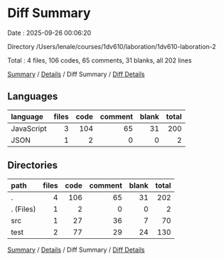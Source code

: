 # Diff Summary

Date : 2025-09-26 00:06:20

Directory /Users/lenale/courses/1dv610/laboration/1dv610-laboration-2

Total : 4 files,  106 codes, 65 comments, 31 blanks, all 202 lines

[Summary](results.md) / [Details](details.md) / Diff Summary / [Diff Details](diff-details.md)

## Languages
| language | files | code | comment | blank | total |
| :--- | ---: | ---: | ---: | ---: | ---: |
| JavaScript | 3 | 104 | 65 | 31 | 200 |
| JSON | 1 | 2 | 0 | 0 | 2 |

## Directories
| path | files | code | comment | blank | total |
| :--- | ---: | ---: | ---: | ---: | ---: |
| . | 4 | 106 | 65 | 31 | 202 |
| . (Files) | 1 | 2 | 0 | 0 | 2 |
| src | 1 | 27 | 36 | 7 | 70 |
| test | 2 | 77 | 29 | 24 | 130 |

[Summary](results.md) / [Details](details.md) / Diff Summary / [Diff Details](diff-details.md)